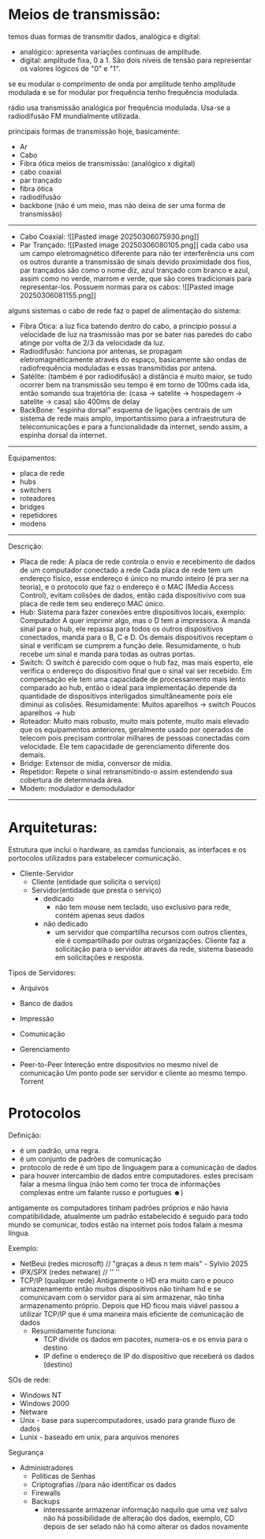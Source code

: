 # Meios de transmissão:
temos duas formas de transmitir dados, analógica e digital:
- analógico: apresenta variações continuas de amplitude.
- digital: amplitude fixa, 0 a 1. São dois níveis de tensão para representar os valores lógicos de "0" e "1". 

se eu modular o comprimento de onda por amplitude tenho amplitude modulada
e se for modular por frequência tenho frequência modulada.

rádio usa transmissão analógica por frequência modulada. Usa-se a radiodifusão FM mundialmente utilizada.

principais formas de transmissão hoje, basicamente:
- Ar
- Cabo
- Fibra ótica
meios de transmissão: (analógico x digital)
- cabo coaxial
- par trançado
- fibra ótica
- radiodifusão
- backbone (não é um meio, mas não deixa de ser uma forma de transmissão)

---

- Cabo Coaxial:
![[Pasted image 20250306075930.png]]
- Par Trançado:
![[Pasted image 20250306080105.png]]
cada cabo usa um campo eletromagnético diferente para não ter interferência uns com os outros durante a transmissão de sinais devido proximidade dos fios, par trançados são como o nome diz, azul trançado com branco e azul, assim como no verde, marrom e verde, que são cores tradicionais para representar-los.
Possuem normas para os cabos:
![[Pasted image 20250306081155.png]]

alguns sistemas o cabo de rede faz o papel de alimentação do sistema:

- Fibra Ótica:
	a luz fica batendo dentro do cabo, a princípio possui a velocidade de luz na trasmissão mas por se bater nas paredes do cabo atinge por volta de 2/3 da velocidade da luz.
- Radiodifusão:
	funciona por antenas, se propagam eletromagnéticamente através do espaço, basicamente são ondas de radiofrequência moduladas e essas transmitidas por antena.
- Satélite: (também é por radiodifusão)
	a distância é muito maior, se tudo ocorrer bem na transmissão seu tempo é em torno de 100ms cada ida, então somando sua trajetória de:
	(casa → satelite → hospedagem → satelite → casa) são 400ms de delay
- BackBone: "espinha dorsal"
	esquema de ligações centrais de um sistema de rede mais amplo, importantissimo para a infraestrutura de telecomunicações e para a funcionalidade da internet, sendo assim, a espinha dorsal da internet.
---
Equipamentos:
- placa de rede
- hubs
- switchers
- roteadores
- bridges
- repetidores
- modens
--- 
Descrição:
- Placa de rede:
	A placa de rede controla o envio e recebimento de dados de um computador conectado a rede
	Cada placa de rede tem um endereço físico, esse endereço é único no mundo inteiro (é pra ser na teoria), e o protocolo que faz o endereço é o MAC (Media Access Control), evitam colisões de dados, então cada dispositivivo com sua placa de rede tem seu endereço MAC único.
- Hub:
	Sistema para fazer conexões entre dispositivos locais, exemplo:
	Computador A quer imprimir algo, mas o D tem a impressora. A manda sinal para o hub, ele repassa para todos os outros dispositivos conectados, manda para o B, C e D. Os demais dispositivos receptam o sinal e verificam se cumprem a função dele.
	Resumidamente, o hub recebe um sinal e manda para todas as outras portas.
- Switch:
	O switch é parecido com oque o hub faz, mas mais esperto, ele verifica o endereço do dispositivo final que o sinal vai ser recebido. Em compensação ele tem uma capacidade de processamento mais lento comparado ao hub, então o ideal para implementação depende da quantidade de dispositivos interligados simultâneamente pois ele diminui as colisões. Resumidamente:
	Muitos aparelhos → switch
	Poucos aparelhos → hub
- Roteador:
	Muito mais robusto, muito mais potente, muito mais elevado que os equipamentos anteriores, geralmente usado por operados de telecom pois precisam controlar milhares de pessoas conectadas com velocidade. Ele tem capacidade de gerenciamento diferente dos demais.
- Bridge:
	Extensor de mídia, conversor de mídia.
- Repetidor:
	Repete o sinal retransmitindo-o assim estendendo sua cobertura de determinada área.
- Modem:
	modulador e demodulador
---
# Arquiteturas:
Estrutura que inclui o hardware, as camdas funcionais, as interfaces e os portocolos utilizados para estabelecer comunicação.

- Cliente-Servidor
	- Cliente (entidade que solicita o serviço)
	- Servidor(entidade que presta o serviço)
		- dedicado
			- não tem mouse nem teclado, uso exclusivo para rede, contém apenas seus dados
		- não dedicado
			- um servidor que compartilha recursos com outros clientes, ele é compartilhado por outras organizações.
	Cliente faz a solicitação para o servidor através da rede, sistema baseado em solicitações e resposta.

Tipos de Servidores:
- Arquivos
- Banco de dados
- Impressão
- Comunicação
- Gerenciamento

- Peer-to-Peer
	Intereção entre dispositvios no mesmo nível de comunicação
	Um ponto pode ser servidor e cliente ao mesmo tempo. Torrent

# Protocolos 
Definição: 
- é um padrão, uma regra.
- é um conjunto de padrões de comunicação
- protocolo de rede é um tipo de linguagem para a comunicação de dados
- para houver intercambio de dados entre computadores. estes precisam falar a mesma língua (não tem como ter troca de informações complexas entre um falante russo e portugues ☻)

antigamente os computadores tinham padrões próprios e não havia compatibilidade, atualmente um padrão estabelecido é seguido para todo mundo se comunicar, todos estão na internet pois todos falam a mesma língua.

Exemplo: 
- NetBeui (redes microsoft) // "graças a deus n tem mais" - Sylvio 2025
- IPX/SPX (redes netware) // '' ''
- TCP/IP (qualquer rede) 
	Antigamente o HD era muito caro e pouco armazenamento então muitos dispositivos não tinham hd e se comunicavam com o servidor para aí sim armazenar, não tinha armazenamento próprio.
	Depois que HD ficou mais viável passou a utilizar TCP/IP que é uma maneira mais eficiente de comunicação de dados
	- Resumidamente funciona:
		- TCP divide os dados em pacotes, numera-os e os envia para o destino
		- IP define o endereço de IP do dispositivo que receberá os dados (destino)

SOs de rede:
- Windows NT
- Windows 2000
- Netware
- Unix - base para supercomputadores, usado para grande fluxo de dados
- Lunix - baseado em unix, para arquivos menores

Segurança
- Administradores
	- Políticas de Senhas
	- Criptografias //para não identificar os dados
	- Firewalls
	- Backups
		- interessante armazenar informação naquilo que uma vez salvo não há possibilidade de alteração dos dados, exemplo, CD depois de ser selado não há como alterar os dados novamente






